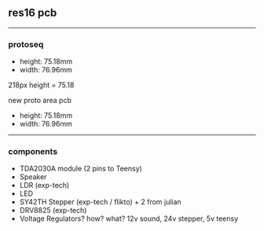 ## res16 pcb

---

### protoseq

* height: 75.18mm
* width: 76.96mm

218px height = 75.18 

new proto area pcb

* height: 75.18mm
* width: 76.96mm

---

### components

* TDA2030A module (2 pins to Teensy)
* Speaker
* LDR (exp-tech)
* LED
* SY42TH Stepper (exp-tech / flikto) + 2 from julian
* DRV8825 (exp-tech)
* Voltage Regulators? how? what? 12v sound, 24v stepper, 5v teensy